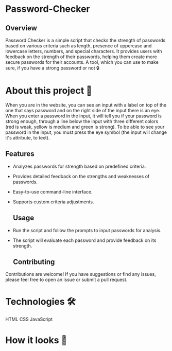 # Password-Checker

## Overview
Password Checker is a simple  script that checks the strength of passwords based on various criteria such as length, presence of uppercase and lowercase letters, numbers, and special characters. It provides users with feedback on the strength of their passwords, helping them create more secure passwords for their accounts.
A tool, which you can use to make sure, if you have a strong password or not 🔒

# About this project 🚀
When you are in the website, you can see an input with a label on top of the one that says password and on the right side of the input there is an eye. When you enter a password in the input, it will tell you if your password is strong enough, through a line below the input with three different colors (red is weak, yellow is medium and green is strong). To be able to see your password in the input, you must press the eye symbol (the input will change it's attribute, to text).

## Features
- Analyzes passwords for strength based on predefined criteria.
- Provides detailed feedback on the strengths and weaknesses of passwords.
- Easy-to-use command-line interface.
- Supports custom criteria adjustments.

  ## Usage
- Run the script and follow the prompts to input passwords for analysis.
- The script will evaluate each password and provide feedback on its strength.

  ## Contributing
Contributions are welcome! If you have suggestions or find any issues, please feel free to open an issue or submit a pull request.

# Technologies 🛠️
HTML
CSS
JavaScript
# How it looks 🎥
